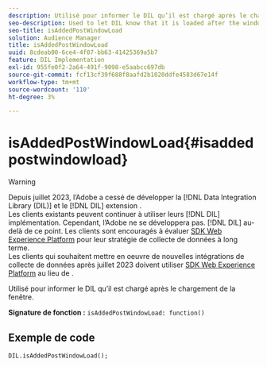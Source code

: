 ```yaml
---
description: Utilisé pour informer le DIL qu’il est chargé après le chargement de la fenêtre.
seo-description: Used to let DIL know that it is loaded after the window loads.
seo-title: isAddedPostWindowLoad
solution: Audience Manager
title: isAddedPostWindowLoad
uuid: 8cdeab00-6ce4-4f07-bb63-41425369a5b7
feature: DIL Implementation
exl-id: 955fe0f2-2a64-491f-9098-e5aabcc697db
source-git-commit: fcf13cf39f688f8aafd2b1020ddfe4583d67e14f
workflow-type: tm+mt
source-wordcount: '110'
ht-degree: 3%

---
```



# isAddedPostWindowLoad{#isaddedpostwindowload}

>[!WARNING]
>
>Depuis juillet 2023, l’Adobe a cessé de développer la [!DNL Data Integration Library (DIL)] et le [!DNL DIL] extension .
><br>
>Les clients existants peuvent continuer à utiliser leurs [!DNL DIL] implémentation. Cependant, l’Adobe ne se développera pas. [!DNL DIL] au-delà de ce point. Les clients sont encouragés à évaluer [SDK Web Experience Platform](https://experienceleague.adobe.com/docs/experience-platform/edge/home.html?lang=en) pour leur stratégie de collecte de données à long terme.
><br>
>Les clients qui souhaitent mettre en oeuvre de nouvelles intégrations de collecte de données après juillet 2023 doivent utiliser [SDK Web Experience Platform](https://experienceleague.adobe.com/docs/experience-platform/edge/home.html?lang=en) au lieu de .

Utilisé pour informer le DIL qu’il est chargé après le chargement de la fenêtre.

**Signature de fonction :** `isAddedPostWindowLoad: function()`

<!--
r_dil_added_post_window_load.xml
-->

## Exemple de code

```
DIL.isAddedPostWindowLoad();
```
